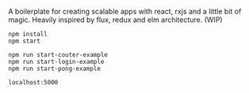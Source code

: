 A boilerplate for creating scalable apps with react, rxjs and a little bit of magic. Heavily inspired by flux, redux and elm architecture. (WIP)

```
npm install
npm start
```

```
npm run start-couter-example
npm run start-login-example
npm run start-pong-example
```

```
localhost:5000
```